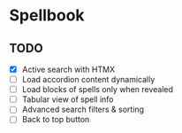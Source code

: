 # Spellbook

## TODO

- [x] Active search with HTMX
- [ ] Load accordion content dynamically
- [ ] Load blocks of spells only when revealed
- [ ] Tabular view of spell info
- [ ] Advanced search filters & sorting
- [ ] Back to top button
